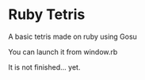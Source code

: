 <body>
<h1>Ruby Tetris </h1>

A basic tetris made on ruby using Gosu

You can launch it from window.rb

It is not finished... yet.
</body>
